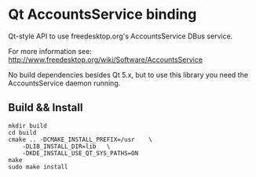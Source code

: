 Qt AccountsService binding
==========================

Qt-style API to use freedesktop.org's AccountsService DBus service.

For more information see:
    http://www.freedesktop.org/wiki/Software/AccountsService

No build dependencies besides Qt 5.x, but to use this library you need
the AccountsService daemon running.

## Build && Install

```
mkdir build
cd build
cmake .. -DCMAKE_INSTALL_PREFIX=/usr    \
    -DLIB_INSTALL_DIR=lib   \
    -DKDE_INSTALL_USE_QT_SYS_PATHS=ON
make
sudo make install
```


